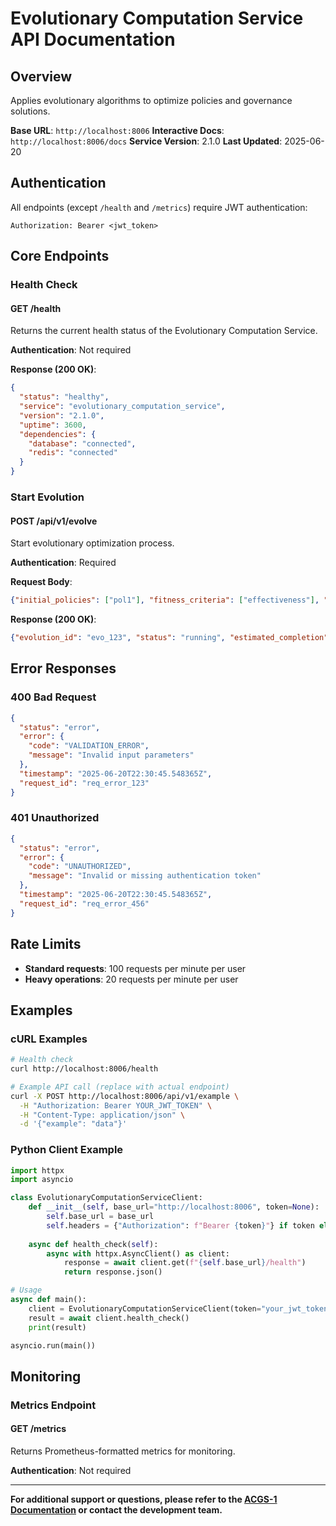 # Evolutionary Computation Service API Documentation

## Overview

Applies evolutionary algorithms to optimize policies and governance solutions.

**Base URL**: `http://localhost:8006`
**Interactive Docs**: `http://localhost:8006/docs`
**Service Version**: 2.1.0
**Last Updated**: 2025-06-20

## Authentication

All endpoints (except `/health` and `/metrics`) require JWT authentication:

```http
Authorization: Bearer <jwt_token>
```

## Core Endpoints

### Health Check

#### GET /health

Returns the current health status of the Evolutionary Computation Service.

**Authentication**: Not required

**Response (200 OK)**:
```json
{
  "status": "healthy",
  "service": "evolutionary_computation_service",
  "version": "2.1.0",
  "uptime": 3600,
  "dependencies": {
    "database": "connected",
    "redis": "connected"
  }
}
```

### Start Evolution

#### POST /api/v1/evolve

Start evolutionary optimization process.

**Authentication**: Required

**Request Body**:
```json
{"initial_policies": ["pol1"], "fitness_criteria": ["effectiveness"], "generations": 10}
```

**Response (200 OK)**:
```json
{"evolution_id": "evo_123", "status": "running", "estimated_completion": "2024-06-20T11:00:00Z"}
```

## Error Responses

### 400 Bad Request
```json
{
  "status": "error",
  "error": {
    "code": "VALIDATION_ERROR",
    "message": "Invalid input parameters"
  },
  "timestamp": "2025-06-20T22:30:45.548365Z",
  "request_id": "req_error_123"
}
```

### 401 Unauthorized
```json
{
  "status": "error",
  "error": {
    "code": "UNAUTHORIZED",
    "message": "Invalid or missing authentication token"
  },
  "timestamp": "2025-06-20T22:30:45.548365Z",
  "request_id": "req_error_456"
}
```

## Rate Limits

- **Standard requests**: 100 requests per minute per user
- **Heavy operations**: 20 requests per minute per user

## Examples

### cURL Examples
```bash
# Health check
curl http://localhost:8006/health

# Example API call (replace with actual endpoint)
curl -X POST http://localhost:8006/api/v1/example \
  -H "Authorization: Bearer YOUR_JWT_TOKEN" \
  -H "Content-Type: application/json" \
  -d '{"example": "data"}'
```

### Python Client Example
```python
import httpx
import asyncio

class EvolutionaryComputationServiceClient:
    def __init__(self, base_url="http://localhost:8006", token=None):
        self.base_url = base_url
        self.headers = {"Authorization": f"Bearer {token}"} if token else {}
    
    async def health_check(self):
        async with httpx.AsyncClient() as client:
            response = await client.get(f"{self.base_url}/health")
            return response.json()

# Usage
async def main():
    client = EvolutionaryComputationServiceClient(token="your_jwt_token")
    result = await client.health_check()
    print(result)

asyncio.run(main())
```

## Monitoring

### Metrics Endpoint

#### GET /metrics

Returns Prometheus-formatted metrics for monitoring.

**Authentication**: Not required

---

**For additional support or questions, please refer to the [ACGS-1 Documentation](../README.md) or contact the development team.**
